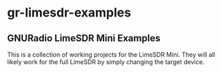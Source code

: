 # gr-limesdr-examples
## GNURadio LimeSDR Mini Examples

This is a collection of working projects for the LimeSDR Mini. 
They will all likely work for the full LimeSDR by simply changing the target device.

